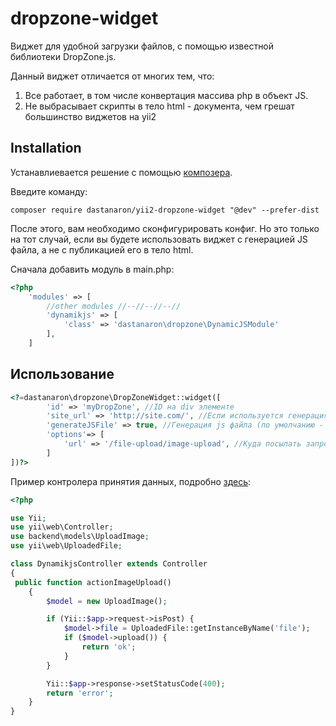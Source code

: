 dropzone-widget
===============
Виджет для удобной загрузки файлов, с помощью известной библиотеки DropZone.js.

Данный виджет отличается от многих тем, что:

1. Все работает, в том числе конвертация массива php в объект JS.
2. Не выбрасывает скрипты в тело html - документа, чем грешат большинство виджетов на yii2


Installation
------------

Устанавлиевается решение с помощью [композера](http://getcomposer.org/download/).

Введите команду:

```
composer require dastanaron/yii2-dropzone-widget "@dev" --prefer-dist 

```

После этого, вам необходимо сконфигурировать конфиг. Но это только на тот случай,
если вы будете использовать виджет с генерацией JS файла, а не с публикацией его в тело html.


Сначала добавить модуль в main.php:

```php
<?php
    'modules' => [       
        //other modules //--//--//--//
        'dynamikjs' => [
            'class' => 'dastanaron\dropzone\DynamicJSModule'
        ],
    ]
```

Использование
----------------------------

```php
<?=dastanaron\dropzone\DropZoneWidget::widget([
        'id' => 'myDropZone', //ID на div элементе
        'site_url' => 'http://site.com/', //Если используется генерация JS файла, то обязательно указать
        'generateJSFile' => true, //Генерация js файла (по умолчанию - включена)
        'options'=> [
            'url' => '/file-upload/image-upload', //Куда посылать запрос на сохранение файла
        ]
])?>
```

Пример контролера принятия данных, подробно [здесь](http://www.yiiframework.com/doc-2.0/guide-input-file-upload.html):

```php
<?php

use Yii;
use yii\web\Controller;
use backend\models\UploadImage;
use yii\web\UploadedFile;

class DynamikjsController extends Controller
{
 public function actionImageUpload()
    {
        $model = new UploadImage();

        if (Yii::$app->request->isPost) {
            $model->file = UploadedFile::getInstanceByName('file');
            if ($model->upload()) {
                return 'ok';
            }
        }

        Yii::$app->response->setStatusCode(400);
        return 'error';
    }
}
 ```